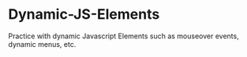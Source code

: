 # Dynamic-JS-Elements
Practice with dynamic Javascript Elements such as mouseover events, dynamic menus, etc.
